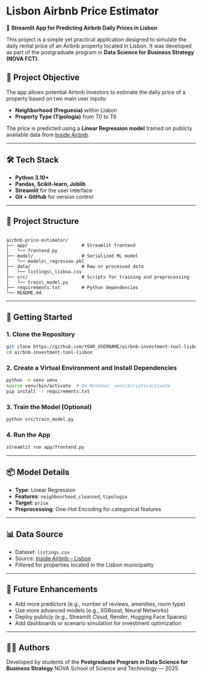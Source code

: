 # Lisbon Airbnb Price Estimator

🧠 **Streamlit App for Predicting Airbnb Daily Prices in Lisbon**

This project is a simple yet practical application designed to simulate the daily rental price of an Airbnb property located in Lisbon. It was developed as part of the postgraduate program in **Data Science for Business Strategy (NOVA FCT)**.

## 🎯 Project Objective

The app allows potential Airbnb investors to estimate the daily price of a property based on two main user inputs:

- **Neighborhood (Freguesia)** within Lisbon
- **Property Type (Tipologia)** from T0 to T6

The price is predicted using a **Linear Regression model** trained on publicly available data from [Inside Airbnb](https://insideairbnb.com/lisbon/).

---

## 🛠️ Tech Stack

- **Python 3.10+**
- **Pandas, Scikit-learn, Joblib**
- **Streamlit** for the user interface
- **Git + GitHub** for version control

---

## 📁 Project Structure

```

airbnb-price-estimator/
├── app/                    # Streamlit frontend
│   └── frontend.py
├── model/                  # Serialized ML model
│   └── modelo\_regressao.pkl
├── data/                   # Raw or processed data
│   └── listings\_lisboa.csv
├── src/                    # Scripts for training and preprocessing
│   └── train\_model.py
├── requirements.txt        # Python dependencies
└── README.md

````

---

## 🚀 Getting Started

### 1. Clone the Repository
```bash
git clone https://github.com/YOUR_USERNAME/airbnb-investment-tool-lisbon.git
cd airbnb-investment-tool-lisbon
````

### 2. Create a Virtual Environment and Install Dependencies

```bash
python -m venv venv
source venv/bin/activate  # On Windows: venv\Scripts\activate
pip install -r requirements.txt
```

### 3. Train the Model (Optional)

```bash
python src/train_model.py
```

### 4. Run the App

```bash
streamlit run app/frontend.py
```

---

## 📦 Model Details

* **Type**: Linear Regression
* **Features**: `neighbourhood_cleansed`, `tipologia`
* **Target**: `price`
* **Preprocessing**: One-Hot Encoding for categorical features

---

## 📊 Data Source

* Dataset: `listings.csv`
* Source: [Inside Airbnb – Lisbon](https://insideairbnb.com/lisbon/)
* Filtered for properties located in the Lisbon municipality

---

## 🧩 Future Enhancements

* Add more predictors (e.g., number of reviews, amenities, room type)
* Use more advanced models (e.g., XGBoost, Neural Networks)
* Deploy publicly (e.g., Streamlit Cloud, Render, Hugging Face Spaces)
* Add dashboards or scenario simulation for investment optimization

---

## 👨‍🎓 Authors

Developed by students of the **Postgraduate Program in Data Science for Business Strategy**
NOVA School of Science and Technology — 2025

```



